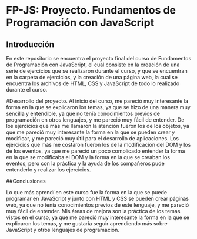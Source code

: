 # FP-JS: Proyecto. Fundamentos de Programación con JavaScript

##  Introducción 
En este repositorio se encuentra el proyecto final del curso de Fundamentos de Programación con JavaScript, el cual consiste en la creación de una serie de ejercicios que se realizaron durante el curso, y que se encuentran en la carpeta de ejercicios, y la creación de una página web, la cual se encuentra los archivos de HTML, CSS y JavaScript de todo lo realizado durante el curso. 



#Desarrollo del proyecto.
Al inicio del curso, me pareció muy interesante la forma en la que se explicaron los temas, ya que se hizo de una manera muy sencilla y entendible, ya que no tenía conocimientos previos de programación en otros lenguajes, y me pareció muy fácil de entender. De los ejercicios que más me llamaron la atención fueron los de los objetos, ya que me pareció muy interesante la forma en la que se pueden crear y modificar, y me pareció muy útil para el desarrollo de aplicaciones. Los ejercicios que más me costaron fueron los de la modificación del DOM y los de los eventos, ya que me pareció un poco complicado entender la forma en la que se modificaba el DOM y la forma en la que se creaban los eventos, pero con la práctica y la ayuda de los compañeros pude entenderlo y realizar los ejercicios. 

##Conclusiones

Lo que más aprendí en este curso fue la forma en la que se puede programar en JavaScript y junto con HTML y CSS se pueden crear páginas web, ya que no tenía conocimientos previos de este lenguaje, y me pareció muy fácil de entender. Mis áreas de mejora son la práctica de los temas vistos en el curso, ya que me pareció muy interesante la forma en la que se explicaron los temas, y me gustaría seguir aprendiendo más sobre JavaScript y otros lenguajes de programación.
